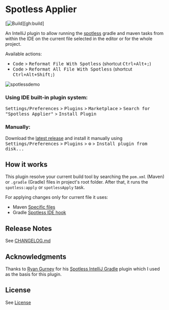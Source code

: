 # Spotless Applier

[![Build](https://github.com/lipiridi/spotless-applier/workflows/Build/badge.svg)][gh:build]

<!-- Plugin description -->
An IntelliJ plugin to allow running the [spotless](https://github.com/diffplug/spotless) gradle and maven tasks
from within the IDE on the current file selected in the editor or for the whole project.

Available actions:
* <kbd>Code</kbd> > <kbd>Reformat File With Spotless</kbd> (shortcut <kbd>Ctrl+Alt+;</kbd>)
* <kbd>Code</kbd> > <kbd>Reformat All File With Spotless</kbd> (shortcut <kbd>Ctrl+Alt+Shift;</kbd>)

![spotlessdemo](https://github.com/lipiridi/spotless-applier/assets/60580660/990e7bb9-8b75-4ca4-8973-f1fb2cf74e78)
<!-- Plugin description end -->

### Using IDE built-in plugin system:

<kbd>Settings/Preferences</kbd> > <kbd>Plugins</kbd> > <kbd>Marketplace</kbd> > <kbd>Search for "Spotless Applier"</kbd> >
<kbd>Install Plugin</kbd>

### Manually:

Download the [latest release](https://github.com/lipiridi/spotless-applier/releases/latest) and install it manually using
<kbd>Settings/Preferences</kbd> > <kbd>Plugins</kbd> > <kbd>⚙️</kbd> > <kbd>Install plugin from disk...</kbd>

## How it works
This plugin resolve your current build tool by searching the `pom.xml` (Maven) or `.gradle` (Gradle) files in project's root folder.
After that, it runs the `spotless:apply` or `spotlessApply` task.

For applying changes only for current file it uses:
* Maven [Specific files](https://github.com/diffplug/spotless/tree/main/plugin-maven#can-i-apply-spotless-to-specific-files)
* Gradle [Spotless IDE hook](https://github.com/diffplug/spotless/blob/main/plugin-gradle/IDE_HOOK.md)

## Release Notes
See [CHANGELOG.md](CHANGELOG.md)

## Acknowledgments
Thanks to [Ryan Gurney](https://github.com/ragurney) for his [Spotless IntelliJ Gradle](https://github.com/ragurney/spotless-intellij-gradle) plugin 
which I used as the basis for this plugin.

## License
See [License](LICENSE)